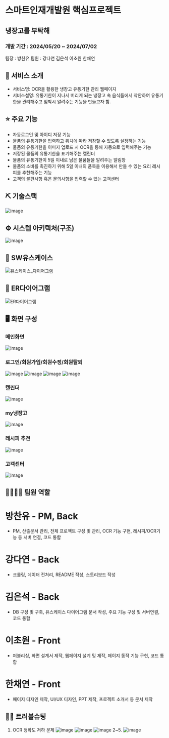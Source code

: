 # 스마트인재개발원 핵심프로젝트
## 냉장고를 부탁해
### 개발 기간 : 2024/05/20 ~ 2024/07/02

팀장 : 방찬유
팀원 : 강다연
       김은석
       이초원
       한채연


## 👀 서비스 소개
* 서비스명:  OCR을 활용한 냉장고 유통기한 관리 웹페이지
* 서비스설명: 유통기한이 지나서 버리게 되는 냉장고 속 음식들에서 착안하여 유통기한을 관리해주고 임박시
알려주는 기능을 만들고자 함.


## ⭐ 주요 기능
* 자동로그인 및 아이디 저장 기능
* 물품의 유통기한을 입력하고 위치에 따라 저장할 수 있도록 설정하는 기능
* 물품의 유통기한을 이미지 업로드 시 OCR을 통해 자동으로 입력해주는 기능
* 저장된 물품의 유통기한을 표기해주는 캘린더
* 물품의 유통기한이 5일 이내로 남은 물품들을 알려주는 알림창
* 물품의 소비를 촉진하기 위해 5일 이내의 품목을 이용해서 만들 수 있는 요리 레시피를 추천해주는 기능
* 고객의 불편사항 혹은 문의사항을 입력할 수 있는 고객센터

## ⛏ 기술스택
![image](https://github.com/Bchanyou/Take_care_of_the_fridge/assets/162541713/01b1c6f9-298b-481a-a4ac-08a0cc5c3df3)


## ⚙ 시스템 아키텍처(구조)
![image](https://github.com/Bchanyou/Take_care_of_the_fridge/assets/162541713/d21ab0ce-5c7a-469e-8b90-e5184b4f2a16)


## 📌 SW유스케이스
![유스케이스_다이어그램](https://github.com/Bchanyou/Take_care_of_the_fridge/assets/162541713/a0a25ce2-ccf4-4f70-9ea3-ffb34e8193e0)


## 📌 ER다이어그램
![ER다이어그램](https://github.com/Bchanyou/Take_care_of_the_fridge/assets/162541713/761d721c-50da-466f-bf6f-b5dea27c2724)


## 🖥 화면 구성
### 메인화면
![image](https://github.com/Bchanyou/Take_care_of_the_fridge/assets/162541713/19fb3d5c-95c5-47bb-aa4a-6a676e3ae3d3)

### 로그인/회원가입/회원수정/회원탈퇴
![image](https://github.com/Bchanyou/Take_care_of_the_fridge/assets/162541713/3358c568-3746-48b5-b783-8a9ae1838491)
![image](https://github.com/Bchanyou/Take_care_of_the_fridge/assets/162541713/099d632c-d675-4671-bdaa-b09ad6a001f2)
![image](https://github.com/Bchanyou/Take_care_of_the_fridge/assets/162541713/ff4806a1-0285-492a-b6ad-316a351a737e)
![image](https://github.com/Bchanyou/Take_care_of_the_fridge/assets/162541713/092e51e4-ce63-4973-98dc-ece8088c0445)

### 캘린더
![image](https://user-images.githubusercontent.com/25995055/178401127-287e6de2-4396-49fc-a107-59c4d5cd55c7.png)

### my냉장고
![image](https://github.com/Bchanyou/Take_care_of_the_fridge/assets/162541713/b338473c-9b69-4673-857a-9f2cd4c6f430)

### 레시피 추천
![image](https://github.com/Bchanyou/Take_care_of_the_fridge/assets/162541713/23eb213c-9024-4bb7-93a0-47711e21693f)

### 고객센터
![image](https://github.com/Bchanyou/Take_care_of_the_fridge/assets/162541713/79a07729-f5e4-4e9d-8cfe-3a0c62d13901)


## 👨‍👩‍👦‍👦 팀원 역할

# 방찬유 - PM, Back
- PM, 산출문서 관리, 전체 프로젝트 구성 및 관리, OCR 기능 구현, 레시피/OCR기능 등 서버 연결, 코드 통합
# 강다연 - Back
- 크롤링, 데이터 전처리, README 작성, 스토리보드 작성
# 김은석 - Back
- DB 구성 및 구축, 유스케이스 다이어그램 문서 작성, 주요 기능 구성 및 서버연결, 코드 통합
# 이초원 - Front
- 퍼블리싱, 화면 설계서 제작, 웹페이지 설계 밎 제작, 페이지 동작 기능 구현, 코드 통합
# 한채연 - Front
- 페이지 디자인 제작, UI/UX 디자인, PPT 제작, 프로젝트 소개서 등 문서 제작

## 🤾‍♂️ 트러블슈팅
1. OCR 정확도 저하 문제
![image](https://github.com/Bchanyou/Take_care_of_the_fridge/assets/162541713/85152174-6908-46ca-a3cb-5c150b75cb9f)
![image](https://github.com/Bchanyou/Take_care_of_the_fridge/assets/162541713/fc76d931-336a-448e-84d4-bdaa765936f6)
![image](https://github.com/Bchanyou/Take_care_of_the_fridge/assets/162541713/111bce6c-521f-454e-9496-37eb6883661f)
2~5.
![image](https://github.com/Bchanyou/Take_care_of_the_fridge/assets/162541713/8d20c81d-fad3-4c78-ade1-bc6af929aa95)

